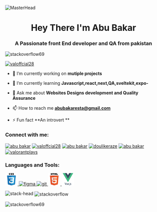 ![MasterHead](https://repository-images.githubusercontent.com/588181932/e36ec678-7984-4cdd-8e4c-a3932772ff8e)
<h1 align="center">Hey There I'm Abu Bakar</h1>
<h3 align="center">A Passionate front End developer and QA from pakistan</h3>
  <img  align="right" width="400" src="https://cdn.dribbble.com/users/1162077/screenshots/3848914/programmer.gif" alt="">

<p align="left"> <img src="https://komarev.com/ghpvc/?username=stackoverflow69&label=Profile%20views&color=0e75b6&style=flat" alt="stackoverflow69" /> </p>

<p align="left"> <a href="https://twitter.com/valoffcial28" target="blank"><img src="https://img.shields.io/twitter/follow/valoffcial28?logo=twitter&style=for-the-badge" alt="valoffcial28" /></a> </p>

- 🔭 I’m currently working on **mutiple projects**

- 🌱 I’m currently learning **Javascript,react,next,QA,sveltekit,expo-**

- 💬 Ask me about **Websites Designs development and Quality Assurance**

- 📫 How to reach me **abubakaresta@gmail.com**

- ⚡ Fun fact **An introvert **

<h3 align="left">Connect with me:</h3>
<p align="left">
<a href="https://codepen.io/abu bakar" target="blank"><img align="center" src="https://raw.githubusercontent.com/rahuldkjain/github-profile-readme-generator/master/src/images/icons/Social/codepen.svg" alt="abu bakar" height="30" width="40" /></a>
<a href="https://twitter.com/valoffcial28" target="blank"><img align="center" src="https://raw.githubusercontent.com/rahuldkjain/github-profile-readme-generator/master/src/images/icons/Social/twitter.svg" alt="valoffcial28" height="30" width="40" /></a>
<a href="https://fb.com/abu bakar" target="blank"><img align="center" src="https://raw.githubusercontent.com/rahuldkjain/github-profile-readme-generator/master/src/images/icons/Social/facebook.svg" alt="abu bakar" height="30" width="40" /></a>
<a href="https://instagram.com/doulikeraze" target="blank"><img align="center" src="https://raw.githubusercontent.com/rahuldkjain/github-profile-readme-generator/master/src/images/icons/Social/instagram.svg" alt="doulikeraze" height="30" width="40" /></a>
<a href="https://www.youtube.com/valorantplays" target="blank"><img align="center" src="https://raw.githubusercontent.com/rahuldkjain/github-profile-readme-generator/master/src/images/icons/Social/youtube.svg" alt="abu bakar" height="30" width="40" /></a>
<a href="https://discord.gg/valorantplays" target="blank"><img align="center" src="https://raw.githubusercontent.com/rahuldkjain/github-profile-readme-generator/master/src/images/icons/Social/discord.svg" alt="valorantplays" height="30" width="40" /></a>
</p>

<h3 align="left">Languages and Tools:</h3>
<p align="left"> <a href="https://www.w3schools.com/css/" target="_blank" rel="noreferrer"> <img src="https://raw.githubusercontent.com/devicons/devicon/master/icons/css3/css3-original-wordmark.svg" alt="css3" width="40" height="40"/> </a> <a href="https://www.figma.com/" target="_blank" rel="noreferrer"> <img src="https://www.vectorlogo.zone/logos/figma/figma-icon.svg" alt="figma" width="40" height="40"/> </a> <a href="https://git-scm.com/" target="_blank" rel="noreferrer"> <img src="https://www.vectorlogo.zone/logos/git-scm/git-scm-icon.svg" alt="git" width="40" height="40"/> </a> <a href="https://www.w3.org/html/" target="_blank" rel="noreferrer"> <img src="https://raw.githubusercontent.com/devicons/devicon/master/icons/html5/html5-original-wordmark.svg" alt="html5" width="40" height="40"/> </a> <a href="https://vuejs.org/" target="_blank" rel="noreferrer"> <img src="https://raw.githubusercontent.com/devicons/devicon/master/icons/vuejs/vuejs-original-wordmark.svg" alt="vuejs" width="40" height="40"/> </a> </p>

<p><img align="left" src="https://github-readme-stats.vercel.app/api/top-langs?username=stackoverflow&show_icons=true&locale=en&layout=compact" alt="stack-head" /></p>

<p>&nbsp;<img align="center" src="https://github-readme-stats.vercel.app/api?username=stackoverflow&show_icons=true&locale=en" alt="stackoverflow" /></p>

<p><img align="center" src="https://github-readme-streak-stats.herokuapp.com/?user=stackoverflow69&" alt="stackoverflow69" /></p>
